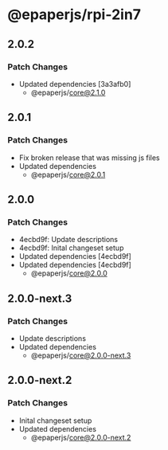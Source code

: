# @epaperjs/rpi-2in7

## 2.0.2

### Patch Changes

-   Updated dependencies [3a3afb0]
    -   @epaperjs/core@2.1.0

## 2.0.1

### Patch Changes

-   Fix broken release that was missing js files
-   Updated dependencies
    -   @epaperjs/core@2.0.1

## 2.0.0

### Patch Changes

-   4ecbd9f: Update descriptions
-   4ecbd9f: Inital changeset setup
-   Updated dependencies [4ecbd9f]
-   Updated dependencies [4ecbd9f]
    -   @epaperjs/core@2.0.0

## 2.0.0-next.3

### Patch Changes

-   Update descriptions
-   Updated dependencies
    -   @epaperjs/core@2.0.0-next.3

## 2.0.0-next.2

### Patch Changes

-   Inital changeset setup
-   Updated dependencies
    -   @epaperjs/core@2.0.0-next.2
